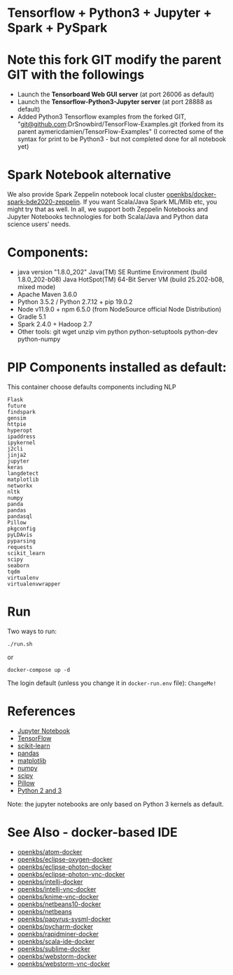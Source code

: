# Tensorflow + Python3 + Jupyter + Spark + PySpark

# Note this fork GIT modify the parent GIT with the followings
* Launch the **Tensorboard Web GUI server** (at port 26006 as default)
* Launch the **Tensorflow-Python3-Jupyter server** (at port 28888 as default)
* Added Python3 Tensorflow examples from the forked GIT, "git@github.com:DrSnowbird/TensorFlow-Examples.git (forked from its parent aymericdamien/TensorFlow-Examples" (I corrected some of the syntax for print to be Python3 - but not completed done for all notebook yet)

# Spark Notebook alternative
We also provide Spark Zeppelin notebook local cluster [openkbs/docker-spark-bde2020-zeppelin](https://cloud.docker.com/u/openkbs/repository/docker/openkbs/docker-spark-bde2020-zeppelin). If you want Scala/Java Spark ML/Mlib etc, you might try that as well. In all, we support both Zeppelin Notebooks and Jupyter Notebooks technologies for both Scala/Java and Python data science users' needs.

# Components:
* java version "1.8.0_202"
  Java(TM) SE Runtime Environment (build 1.8.0_202-b08)
  Java HotSpot(TM) 64-Bit Server VM (build 25.202-b08, mixed mode)
* Apache Maven 3.6.0
* Python 3.5.2 / Python 2.7.12 + pip 19.0.2
* Node v11.9.0 + npm 6.5.0 (from NodeSource official Node Distribution)
* Gradle 5.1
* Spark 2.4.0 + Hadoop 2.7
* Other tools: git wget unzip vim python python-setuptools python-dev python-numpy 

# PIP Components installed as default:
This container choose defaults components including NLP
```
Flask
future
findspark
gensim
httpie
hyperopt
ipaddress
ipykernel
j2cli
jinja2
jupyter
keras
langdetect
matplotlib
networkx
nltk
numpy
panda
pandas
pandasql
Pillow
pkgconfig
pyLDAvis
pyparsing
requests
scikit_learn
scipy
seaborn
tqdm
virtualenv
virtualenvwrapper
```
# Run
Two ways to run:
```
./run.sh
```
or
```
docker-compose up -d
```

The login default (unless you change it in `docker-run.env` file): `ChangeMe!`

# References
* [Jupyter Notebook](https://jupyter.org/)
* [TensorFlow](https://www.tensorflow.org/)
* [scikit-learn](http://scikit-learn.org/stable/)
* [pandas](http://pandas.pydata.org/)
* [matplotlib](https://matplotlib.org/)
* [numpy](http://www.numpy.org/)
* [scipy](https://www.scipy.org/)
* [Pillow](https://pillow.readthedocs.io/en/4.1.x/)
* [Python 2 and 3](https://www.python.org/)

Note: the jupyter notebooks are only based on Python 3 kernels as default.

# See Also - docker-based IDE
* [openkbs/atom-docker](https://hub.docker.com/r/openkbs/atom-docker/)
* [openkbs/eclipse-oxygen-docker](https://hub.docker.com/r/openkbs/eclipse-oxygen-docker/)
* [openkbs/eclipse-photon-docker](https://hub.docker.com/r/openkbs/eclipse-photon-docker/)
* [openkbs/eclipse-photon-vnc-docker](https://hub.docker.com/r/openkbs/eclipse-photon-vnc-docker/)
* [openkbs/intellj-docker](https://hub.docker.com/r/openkbs/intellij-docker/)
* [openkbs/intellj-vnc-docker](https://hub.docker.com/r/openkbs/intellij-vnc-docker/)
* [openkbs/knime-vnc-docker](https://hub.docker.com/r/openkbs/knime-vnc-docker/)
* [openkbs/netbeans10-docker](https://hub.docker.com/r/openkbs/netbeans10-docker/)
* [openkbs/netbeans](https://hub.docker.com/r/openkbs/netbeans/)
* [openkbs/papyrus-sysml-docker](https://hub.docker.com/r/openkbs/papyrus-sysml-docker/)
* [openkbs/pycharm-docker](https://hub.docker.com/r/openkbs/pycharm-docker/)
* [openkbs/rapidminer-docker](https://cloud.docker.com/u/openkbs/repository/docker/openkbs/rapidminer-docker)
* [openkbs/scala-ide-docker](https://hub.docker.com/r/openkbs/scala-ide-docker/)
* [openkbs/sublime-docker](https://hub.docker.com/r/openkbs/sublime-docker/)
* [openkbs/webstorm-docker](https://hub.docker.com/r/openkbs/webstorm-docker/)
* [openkbs/webstorm-vnc-docker](https://hub.docker.com/r/openkbs/webstorm-vnc-docker/)




